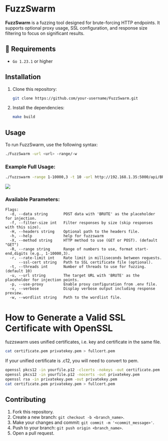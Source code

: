 # FuzzSwarm

**FuzzSwarm** is a fuzzing tool designed for brute-forcing HTTP endpoints. It supports optional proxy usage, SSL configuration, and response size filtering to focus on significant results.

## 📃 Requirements

- `Go 1.23.1` or higher

## Installation

1. Clone this repository:
    ```bash
    git clone https://github.com/your-username/FuzzSwarm.git
    ```

2. Install the dependencies:
    ```bash
    make build
    ```

## Usage

To run FuzzSwarm, use the following syntax:

```bash
./FuzzSwarm -url <url> -range/-w
```

### Example Full Usage:

```bash
./fuzzswarm -range 1-10000,3 -t 10 -url http://192.168.1.35:5000/api/BRUTE -rl 6 -use-proxy -fs 34
```
<img src="https://i.imgur.com/m1wXsMB.png">

### Available Parameters:

```
Flags:
  -d, --data string       POST data with 'BRUTE' as the placeholder for injection.
  -f, --filter-size int   Filter responses by size (skip responses with this size).
  -H, --headers string    Optional path to the headers file.
  -h, --help              help for fuzzswarm
  -X, --method string     HTTP method to use (GET or POST). (default "GET")
  -R, --range string      Range of numbers to use, format start-end,digits (e.g., 1-10000,3).
  -r, --rate-limit int    Rate limit in milliseconds between requests.
      --ssl-cert string   Path to SSL certificate file (optional).
  -t, --threads int       Number of threads to use for fuzzing. (default 10)
  -u, --url string        The target URL with 'BRUTE' as the placeholder for injection points.
  -p, --use-proxy         Enable proxy configuration from .env file.
  -v, --verbose           Display verbose output including response preview.
  -w, --wordlist string   Path to the wordlist file.
```

# How to Generate a Valid SSL Certificate with OpenSSL
fuzzswarm uses unified certificates, i.e. key and certificate in the same file.

```bash
cat certificate.pem privatekey.pem > fullcert.pem
```
If your unified certificate is .c12, you will need to convert to pem.
```bash
openssl pkcs12 -in yourfile.p12 -clcerts -nokeys -out certificate.pem
openssl pkcs12 -in yourfile.p12 -nocerts -out privatekey.pem
openssl rsa -in privatekey.pem -out privatekey.pem
cat certificate.pem privatekey.pem > fullcert.pem
```

## Contributing

1. Fork this repository.
2. Create a new branch: `git checkout -b <branch_name>`.
3. Make your changes and commit: `git commit -m '<commit_message>'`.
4. Push to your branch: `git push origin <branch_name>`.
5. Open a pull request.

